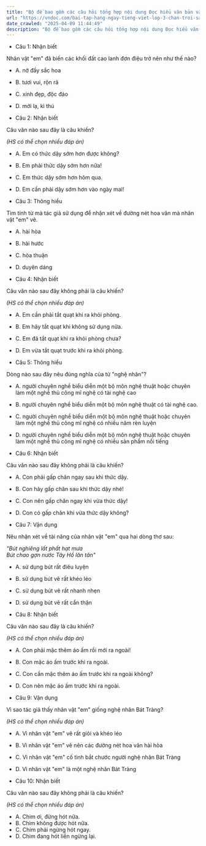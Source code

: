 ```yaml
---
title: "Bộ đề bao gồm các câu hỏi tổng hợp nội dung Đọc hiểu văn bản và Luyện từ và câu được học ở Tuần 22 trong chương trình Tiếng Việt lớp 3 Tập 2 Chân trời sáng tạo."
url: "https://vndoc.com/bai-tap-hang-ngay-tieng-viet-lop-3-chan-troi-sang-tao-tuan-22-thu-3-336028"
date_crawled: "2025-04-09 11:44:49"
description: "Bộ đề bao gồm các câu hỏi tổng hợp nội dung Đọc hiểu văn bản và Luyện từ và câu được học ở Tuần 22 trong chương trình Tiếng Việt lớp 3 Tập 2 Chân trời sáng tạo."
---
```


* Câu 1:  Nhận biết

Nhân vật "em" đã biến các khối đất cao lanh đơn điệu trở nên như thế nào?

  * A. nở đầy sắc hoa 
  * B. tươi vui, rộn rã 
  * C. xinh đẹp, độc đáo 
  * D. mới lạ, kì thú 



* Câu 2:  Nhận biết

Câu văn nào sau đây là câu khiến?

_(HS có thể chọn nhiều đáp án)_

  * A. Em có thức dậy sớm hơn được không? 
  * B. Em phải thức dậy sớm hơn nữa! 
  * C. Em thức dậy sớm hơn hôm qua. 
  * D. Em cần phải dậy sớm hơn vào ngày mai! 



* Câu 3:  Thông hiểu

Tìm tính từ mà tác giả sử dụng để nhận xét về đường nét hoa văn mà nhân vật "em" vẽ.

  * A. hài hòa 
  * B. hài hước 
  * C. hòa thuận 
  * D. duyên dáng 



* Câu 4:  Nhận biết

Câu văn nào sau đây không phải là câu khiến?

_(HS có thể chọn nhiều đáp án)_

  * A. Em cần phải tắt quạt khi ra khỏi phòng. 
  * B. Em hãy tắt quạt khi không sử dụng nữa. 
  * C. Em đã tắt quạt khi ra khỏi phòng chưa? 
  * D. Em vừa tắt quạt trước khi ra khỏi phòng. 



* Câu 5:  Thông hiểu

Dòng nào sau đây nêu đúng nghĩa của từ "nghệ nhân"?

  * A. người chuyên nghề biểu diễn một bộ môn nghệ thuật hoặc chuyên làm một nghề thủ công mĩ nghệ có tài nghệ cao 
  * B. người chuyên nghề biểu diễn một bộ môn nghệ thuật có tài nghệ cao. 
  * C. người chuyên nghề biểu diễn một bộ môn nghệ thuật hoặc chuyên làm một nghề thủ công mĩ nghệ có nhiều năm rèn luyện 
  * D. người chuyên nghề biểu diễn một bộ môn nghệ thuật hoặc chuyên làm một nghề thủ công mĩ nghệ có nhiều sản phẩm nổi tiếng 



* Câu 6:  Nhận biết

Câu văn nào sau đây không phải là câu khiến?

  * A. Con phải gấp chăn ngay sau khi thức dậy. 
  * B. Con hãy gấp chăn sau khi thức dậy nhé! 
  * C. Con nên gấp chăn ngay khi vừa thức dậy! 
  * D. Con có gấp chăn khi vừa thức dậy không? 



* Câu 7:  Vận dụng

Nêu nhận xét về tài năng của nhân vật "em" qua hai dòng thơ sau:

_"Bút nghiêng lất phất hạt mưa_  
 _Bút chao gợn nước Tây Hồ lăn tăn"_

  * A. sử dụng bút rất điêu luyện 
  * B. sử dụng bút vẽ rất khéo léo 
  * C. sử dụng bút vẽ rất nhanh nhẹn 
  * D. sử dụng bút vẽ rất cẩn thận 



* Câu 8:  Nhận biết

Câu văn nào sau đây là câu khiến?

_(HS có thể chọn nhiều đáp án)_

  * A. Con phải mặc thêm áo ấm rồi mới ra ngoài! 
  * B. Con mặc áo ấm trước khi ra ngoài. 
  * C. Con cần mặc thêm áo ấm trước khi ra ngoài không? 
  * D. Con nên mặc áo ấm trước khi ra ngoài. 



* Câu 9:  Vận dụng

Vì sao tác giả thấy nhân vật "em" giống nghệ nhân Bát Tràng?

_(HS có thể chọn nhiều đáp án)_

  * A. Vì nhân vật "em" vẽ rất giỏi và khéo léo 
  * B. Vì nhân vật "em" vẽ nên các đường nét hoa văn hài hòa 
  * C. Vì nhân vật "em" cố tình bắt chước người nghệ nhân Bát Tràng 
  * D. Vì nhân vật "em" là một nghệ nhân Bát Tràng 



* Câu 10:  Nhận biết

Câu văn nào sau đây không phải là câu khiến?

_(HS có thể chọn nhiều đáp án)_

  * A. Chim ơi, đừng hót nữa. 
  * B. Chim không được hót nữa. 
  * C. Chim phải ngừng hót ngay. 
  * D. Chim đang hót liền ngừng lại. 


